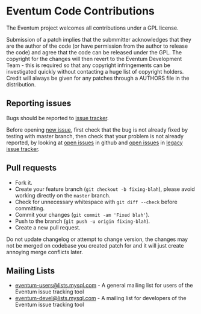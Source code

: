 Eventum Code Contributions
==========================

The Eventum project welcomes all contributions under a GPL license.

Submission of a patch implies that the submmitter acknowledges that they are the author of the code (or have permission from the author to release the code) and agree that the code can be released under the GPL. The copyright for the changes will then revert to the Eventum Development Team - this is required so that any copyright infringements can be investigated quickly without contacting a huge list of copyright holders. Credit will always be given for any patches through a AUTHORS file in the distribution.

## Reporting issues

Bugs should be reported to [issue tracker](https://github.com/eventum/eventum/issues).

Before opening [new issue](https://github.com/eventum/eventum/issues/new), first check that the bug is not already fixed by testing with master branch, then check that your problem is not already reported, by looking at [open issues](https://github.com/eventum/eventum/issues?state=open) in github and [open issues](https://bugs.launchpad.net/eventum/+bugs?orderby=-id&field.status:list=NEW&field.status:list=CONFIRMED&field.status:list=TRIAGED&field.status:list=INPROGRESS&assignee_option=any&field.tags_combinator=ANY&field.omit_dupes=on) in [legacy issue tracker](https://bugs.launchpad.net/eventum).

## Pull requests

- Fork it.
- Create your feature branch (`git checkout -b fixing-blah`), please avoid working directly on the `master` branch.
- Check for unnecessary whitespace with `git diff --check` before committing.
- Commit your changes (`git commit -am 'Fixed blah'`).
- Push to the branch (`git push -u origin fixing-blah`).
- Create a new pull request.

Do not update changelog or attempt to change version, the changes may not be merged on codebase you created patch for and it will just create annoying merge conflicts later.

## Mailing Lists

 - [eventum-users@lists.mysql.com][1] - A general mailing list for users of the Eventum issue tracking tool
 - [eventum-devel@lists.mysql.com][2] - A mailing list for developers of the Eventum issue tracking tool

  [1]: http://news.gmane.org/gmane.comp.bug-tracking.eventum.user
  [2]: http://news.gmane.org/gmane.comp.bug-tracking.eventum.devel
